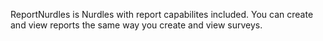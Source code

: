 ReportNurdles is Nurdles with report capabilites included. You can create and view reports the same way you create and view surveys.